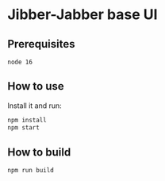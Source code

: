 # Jibber-Jabber base UI

## Prerequisites

`node 16`

## How to use

Install it and run:

```sh
npm install
npm start
```

## How to build

```sh
npm run build
``` 
